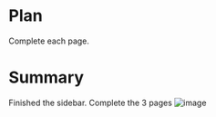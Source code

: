 # Plan
Complete each page.

# Summary 
Finished the sidebar. Complete the 3 pages
![image](https://github.com/user-attachments/assets/9c1b9468-5504-4ce1-9e90-4119f11bcb11)
